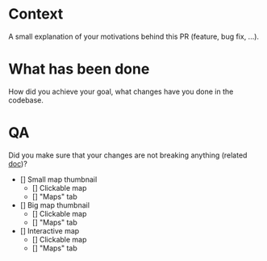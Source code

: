 # Context
A small explanation of your motivations behind this PR (feature, bug fix, ...).

# What has been done
How did you achieve your goal, what changes have you done in the codebase.

# QA
Did you make sure that your changes are not breaking anything (related [doc](https://github.com/monsieurnebo/chrome-extension-google-results-clickable-map/blob/master/docs/CONTRIBUTING.md))?

- [] Small map thumbnail
  - [] Clickable map
  - [] "Maps" tab
- [] Big map thumbnail
  - [] Clickable map
  - [] "Maps" tab
- [] Interactive map
  - [] Clickable map
  - [] "Maps" tab
